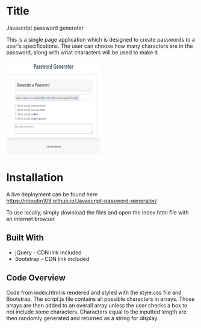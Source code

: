 # Title
<p>Javascript password generator</p>
<p>This is a single page application which is designed to create passwords to a user's specifications. The user can choose how many characters are in the password, along with what characters will be used to make it.</p>
<a href="https://nboutin109.github.io/Javascript-password-generator/"><img src="Capture.PNG" height="250px" width="250px"></a>

# Installation
<p>A live deployment can be found here<a href="https://nboutin109.github.io/Javascript-password-generator/"> 
https://nboutin109.github.io/Javascript-password-generator/</a></p>
<p>To use locally, simply download the files and open the index.html file with an internet browser</p>


## Built With
<ul>
<li>jQuery - CDN link included</li>
<li>Bootstrap - CDN link included</li>
</ul>

## Code Overview
Code from index.html is rendered and styled with the style.css file and Bootstrap. The script.js file contains all possible characters in arrays. Those arrays are then added to an overall array unless the user checks a box to not include some characters. Characters equal to the inputted length are then randomly generated and returned as a string for display.

